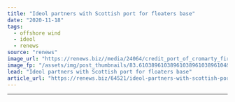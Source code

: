 ```yaml
---
title: "Ideol partners with Scottish port for floaters base"
date: "2020-11-18"
tags: 
  - offshore wind
  - ideol
  - renews
source: "renews"
image_url: "https://renews.biz//media/24064/credit_port_of_cromarty_firth.jpeg?mode=crop&width=770&heightratio=0.6103896103896103896103896104&slimmage=true"
image_fp: "/assets/img/post_thumbnails/83.6103896103896103896103896104&slimmage=true"
lead: "Ideol partners with Scottish port for floaters base"
article_url: "https://renews.biz/64521/ideol-partners-with-scottish-port-for-floaters-base/"
---
```


---
